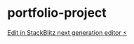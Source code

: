 # portfolio-project

[Edit in StackBlitz next generation editor ⚡️](https://stackblitz.com/~/github.com/YangJohnson/portfolio-project)